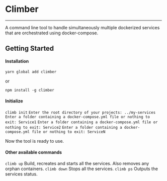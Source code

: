 # Climber
----------
A command line tool to handle simultaneously multiple dockerized services that are orchestrated using docker-compose.

## Getting Started

#### Installation

`yarn global add climber`

or

`npm install -g climber`


#### Initialize

`climb init`
`Enter the root directory of your projects: ../my-services`
`Enter a folder containing a docker-compose.yml file or nothing to exit: Service1`
`Enter a folder containing a docker-compose.yml file or nothing to exit: Service2`
`Enter a folder containing a docker-compose.yml file or nothing to exit: ServiceN`

Now the tool is ready to use.

#### Other available commands

`climb up` Build, recreates and starts all the services. Also removes any orphan containers.
`climb down` Stops all the services.
`climb ps` Outputs the services status.

